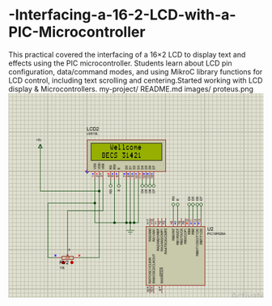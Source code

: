 # -Interfacing-a-16-2-LCD-with-a-PIC-Microcontroller
This practical covered the interfacing of a 16×2 LCD to display text and effects using the PIC microcontroller. Students learn about LCD pin configuration, data/command modes, and using MikroC library functions for LCD control, including text scrolling and centering.Started working with LCD display & Microcontrollers.
my-project/
  README.md
  images/
    proteus.png
    ![App Screenshot](proteus.png)

